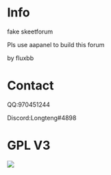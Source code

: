 # Info
fake skeetforum


Pls use aapanel to build this forum


by fluxbb

# Contact
QQ:970451244


Discord:Longteng#4898

# GPL V3
<img src="https://s1.ax1x.com/2022/05/05/OeogXV.png" />
